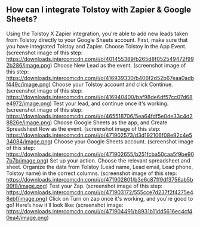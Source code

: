 ## How can I integrate Tolstoy with Zapier & Google Sheets?

Using the Tolstoy X Zapier integration, you're able to add new leads taken from Tolstoy directly to your Google Sheets account.
First, make sure that you have integrated Tolstoy and Zapier.
Choose Tolstoy in the App Event. (screenshot image of this step: https://downloads.intercomcdn.com/i/o/401455389/b265d8f052549472f992b286/image.png)
Choose New Lead as the event. (screenshot image of this step: https://downloads.intercomcdn.com/i/o/416939330/b406f2d52b67eaa0adbf449c/image.png)
Choose your Tolstoy account and click Continue. (screenshot image of this step: https://downloads.intercomcdn.com/i/o/416940400/baf98de6df57cc07d68e4972/image.png)
Test your lead, and continue once it's working. (screenshot image of this step: https://downloads.intercomcdn.com/i/o/465518706/5ea64fdf5e0de33c4d28826e/image.png)
Choose Google Sheets as the app, and Create Spreadsheet Row as the event. (screenshot image of this step: https://downloads.intercomcdn.com/i/o/471902573/d3d192106f08e92c4e534084/image.png)
Choose your Google Sheets account. (screenshot image of this step: https://downloads.intercomcdn.com/i/o/471902655/b251fcba50caa5f9be907b7b/image.png)
Set up your action. Choose the relevant spreadsheet and sheet. Organize the data from Tolstoy (Lead name, Lead email, Lead phone, Tolstoy name) in the correct columns.  (screenshot image of this step: https://downloads.intercomcdn.com/i/o/471902801/b3e6c87ff9df3756ab5b99f8/image.png)
Test your Zap. (screenshot image of this step: https://downloads.intercomcdn.com/i/o/471903172/555cce7d237f2f4275e48ebf/image.png)
 Click on Turn on zap once it's working, and you're good to go!
Here’s how it’ll look like: (screenshot image: https://downloads.intercomcdn.com/i/o/471904491/b8931b11dd5616ec4cf40ea4/image.png)
